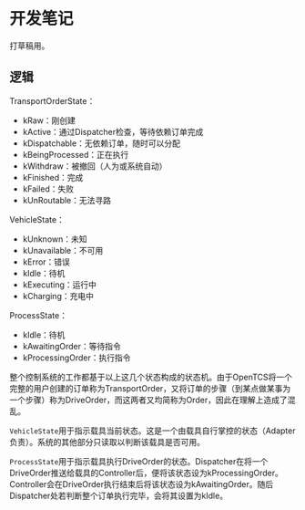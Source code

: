 # 开发笔记

打草稿用。

## 逻辑

TransportOrderState：

- kRaw：刚创建
- kActive：通过Dispatcher检查，等待依赖订单完成
- kDispatchable：无依赖订单，随时可以分配
- kBeingProcessed：正在执行
- kWithdraw：被撤回（人为或系统自动）
- kFinished：完成
- kFailed：失败
- kUnRoutable：无法寻路

VehicleState：

- kUnknown：未知
- kUnavailable：不可用
- kError：错误
- kIdle：待机
- kExecuting：运行中
- kCharging：充电中

ProcessState：

- kIdle：待机
- kAwaitingOrder：等待指令
- kProcessingOrder：执行指令

整个控制系统的工作都基于以上这几个状态构成的状态机。由于OpenTCS将一个完整的用户创建的订单称为TransportOrder，又将订单的步骤（到某点做某事为一个步骤）称为DriveOrder，而这两者又均简称为Order，因此在理解上造成了混乱。

`VehicleState`用于指示载具当前状态。这是一个由载具自行掌控的状态（Adapter负责）。系统的其他部分只读取以判断该载具是否可用。

`ProcessState`用于指示载具执行DriveOrder的状态。Dispatcher在将一个DriveOrder推送给载具的Controller后，便将该状态设为kProcessingOrder。Controller会在DriveOrder执行结束后将该状态设为kAwaitingOrder。随后Dispatcher处若判断整个订单执行完毕，会将其设置为kIdle。
